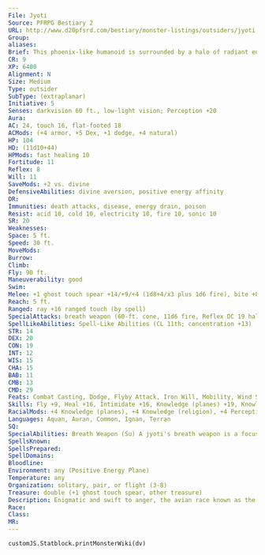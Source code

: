 ```yaml
---
File: Jyoti
Source: PFRPG Bestiary 2
URL: http://www.d20pfsrd.com/bestiary/monster-listings/outsiders/jyoti
Group: 
aliases: 
Brief: This phoenix-like humanoid is surrounded by a halo of radiant energy. Its spear is tipped with a carved crystal blade.
CR: 9
XP: 6400
Alignment: N
Size: Medium
Type: outsider
SubType: (extraplanar)
Initiative: 5
Senses: darkvision 60 ft., low-light vision; Perception +20
Aura: 
AC: 24, touch 16, flat-footed 18
ACMods: (+4 armor, +5 Dex, +1 dodge, +4 natural)
HP: 104
HD: (11d10+44)
HPMods: fast healing 10
Fortitude: 11
Reflex: 8
Will: 11
SaveMods: +2 vs. divine
DefensiveAbilities: divine aversion, positive energy affinity
DR: 
Immunities: death attacks, disease, energy drain, poison
Resist: acid 10, cold 10, electricity 10, fire 10, sonic 10
SR: 20
Weaknesses: 
Space: 5 ft.
Speed: 30 ft.
MoveMods: 
Burrow: 
Climb: 
Fly: 90 ft.
Maneuverability: good
Swim: 
Melee: +1 ghost touch spear +14/+9/+4 (1d8+4/x3 plus 1d6 fire), bite +8 (1d6+1 plus 1d6 fire)
Reach: 5 ft.
Ranged: ray +16 ranged touch (by spell)
SpecialAttacks: breath weapon (60-ft. cone, 11d6 fire, Reflex DC 19 half, usable once every 1d4 rounds), positive energy
SpellLikeAbilities: Spell-Like Abilities (CL 11th; concentration +13)  Constant-mage armor   3/day-aid, cure serious wounds, daylight, dimension door, lesser restoration, searing light   1/day-breath of life, disrupting weapon
STR: 14
DEX: 20
CON: 19
INT: 12
WIS: 15
CHA: 15
BAB: 11
CMB: 13
CMD: 29
Feats: Combat Casting, Dodge, Flyby Attack, Iron Will, Mobility, Wind Stance
Skills: Fly +9, Heal +16, Intimidate +16, Knowledge (planes) +19, Knowledge (religion) +19, Perception +20, Sense Motive +16, Stealth +19
RacialMods: +4 Knowledge (planes), +4 Knowledge (religion), +4 Perception
Languages: Aquan, Auran, Common, Ignan, Terran
SQ: 
SpecialAbilities: Breath Weapon (Su) A jyoti's breath weapon is a focused burst of searing fire infused with positive energy. Undead in the area take 11d8 damage rather than 11d6.  Divine Aversion (Su) Jyoti dislike deities and are never divine spellcasters. Jyoti gain a +2 racial bonus on saves against divine magical effects.  Positive Energy (Su) A jyoti's natural weapons and any weapons it wields strike as if they were ghost touch weapons. In addition, any weapon (natural or manufactured) a jyoti uses deals +1d6 fire damage on a hit.  Positive Energy Affinity (Ex) A jyoti can exist comfortably on the Positive Energy Plane, and does not benefit (or suffer) from that plane's overwhelming infusions of life-giving energies. Whenever a jyoti is subjected to a magical healing effect, that effect functions at its full potential, as if enhanced by Maximize Spell.
SpellsKnown: 
SpellsPrepared: 
SpellDomains: 
Bloodline: 
Environment: any (Positive Energy Plane)
Temperature: any
Organization: solitary, pair, or flight (3-8)
Treasure: double (+1 ghost touch spear, other treasure)
Description: Enigmatic and swift to anger, the avian race known as the jyoti are xenophobic natives of the Positive Energy Plane. Though some believe the jyoti are inherently good because their home plane is the source of all life, these beliefs are quite in error, for the jyoti react to all other races with wary suspicion at best, and usually assume the worst and attack before they can themselves be attacked. They guard their crystalline cities from all intrusion, especially by creatures from other planes and servants of the gods. They have been known to hold dangerous artifacts in their vaults on behalf of desperate visitors, though in the case of holy or unholy artifacts, the jyoti are more likely to destroy the artifacts as soon as possible.  Jyoti loathe natives of the Shadow Plane and the Negative Energy Plane in particular, though there is an element of pity in their actions toward undead. They never discuss the sceaduinar, and even hearing that name inf lames jyoti into immediate anger. Those who dare argue on the sceaduinar's behalf are immediately attacked.
Race: 
Class: 
MR: 
---
```

```dataviewjs
customJS.Statblock.printMonsterWiki(dv)
```
